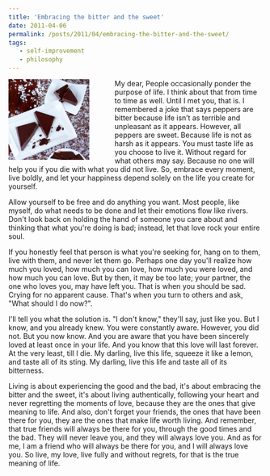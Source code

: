 ```yaml
---
title: 'Embracing the bitter and the sweet'
date: 2011-04-06
permalink: /posts/2011/04/embracing-the-bitter-and-the-sweet/
tags:
   - self-improvement
   - philosophy
---
```


<img width="160" alt="bitter" src="/images/posts/embracing-the-bitter-and-the-sweet.png" style="float: left; margin-right: 50px;" /> My dear, People occasionally ponder the purpose of life. I think about that from time to time as well. Until I met you, that is. I remembered a joke that says peppers are bitter because life isn’t as terrible and unpleasant as it appears. However, all peppers are sweet. Because life is not as harsh as it appears. You must taste life as you choose to live it. Without regard for what others may say. Because no one will help you if you die with what you did not live. So, embrace every moment, live boldly, and let your happiness depend solely on the life you create for yourself.

Allow yourself to be free and do anything you want. Most people, like myself, do what needs to be done and let their emotions flow like rivers. Don't look back on holding the hand of someone you care about and thinking that what you're doing is bad; instead, let that love rock your entire soul.

If you honestly feel that person is what you're seeking for, hang on to them, live with them, and never let them go. Perhaps one day you'll realize how much you loved, how much you can love, how much you were loved, and how much you can love. But by then, it may be too late; your partner, the one who loves you, may have left you. That is when you should be sad. Crying for no apparent cause. That's when you turn to others and ask, "What should I do now?".

I'll tell you what the solution is. "I don't know," they'll say, just like you. But I know, and you already knew. You were constantly aware. However, you did not. But you now know. And you are aware that you have been sincerely loved at least once in your life. And you know that this love will last forever. At the very least, till I die. My darling, live this life, squeeze it like a lemon, and taste all of its sting. My darling, live this life and taste all of its bitterness.

Living is about experiencing the good and the bad, it's about embracing the bitter and the sweet, it's about living authentically, following your heart and never regretting the moments of love, because they are the ones that give meaning to life. And also, don't forget your friends, the ones that have been there for you, they are the ones that make life worth living. And remember, that true friends will always be there for you, through the good times and the bad. They will never leave you, and they will always love you. And as for me, I am a friend who will always be there for you, and I will always love you. So live, my love, live fully and without regrets, for that is the true meaning of life.
